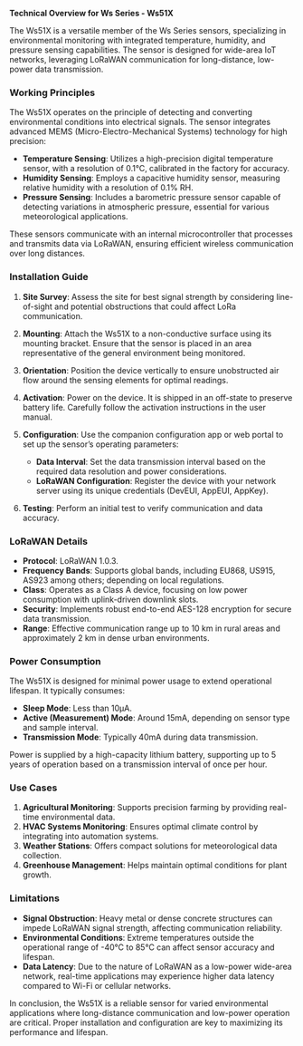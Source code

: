 **Technical Overview for Ws Series - Ws51X**

The Ws51X is a versatile member of the Ws Series sensors, specializing in environmental monitoring with integrated temperature, humidity, and pressure sensing capabilities. The sensor is designed for wide-area IoT networks, leveraging LoRaWAN communication for long-distance, low-power data transmission.

### Working Principles

The Ws51X operates on the principle of detecting and converting environmental conditions into electrical signals. The sensor integrates advanced MEMS (Micro-Electro-Mechanical Systems) technology for high precision:

- **Temperature Sensing**: Utilizes a high-precision digital temperature sensor, with a resolution of 0.1°C, calibrated in the factory for accuracy.
- **Humidity Sensing**: Employs a capacitive humidity sensor, measuring relative humidity with a resolution of 0.1% RH.
- **Pressure Sensing**: Includes a barometric pressure sensor capable of detecting variations in atmospheric pressure, essential for various meteorological applications.

These sensors communicate with an internal microcontroller that processes and transmits data via LoRaWAN, ensuring efficient wireless communication over long distances.

### Installation Guide

1. **Site Survey**: Assess the site for best signal strength by considering line-of-sight and potential obstructions that could affect LoRa communication.
   
2. **Mounting**: Attach the Ws51X to a non-conductive surface using its mounting bracket. Ensure that the sensor is placed in an area representative of the general environment being monitored.

3. **Orientation**: Position the device vertically to ensure unobstructed air flow around the sensing elements for optimal readings.

4. **Activation**: Power on the device. It is shipped in an off-state to preserve battery life. Carefully follow the activation instructions in the user manual.

5. **Configuration**: Use the companion configuration app or web portal to set up the sensor’s operating parameters:
   - **Data Interval**: Set the data transmission interval based on the required data resolution and power considerations.
   - **LoRaWAN Configuration**: Register the device with your network server using its unique credentials (DevEUI, AppEUI, AppKey).

6. **Testing**: Perform an initial test to verify communication and data accuracy.

### LoRaWAN Details

- **Protocol**: LoRaWAN 1.0.3.
- **Frequency Bands**: Supports global bands, including EU868, US915, AS923 among others; depending on local regulations.
- **Class**: Operates as a Class A device, focusing on low power consumption with uplink-driven downlink slots.
- **Security**: Implements robust end-to-end AES-128 encryption for secure data transmission.
- **Range**: Effective communication range up to 10 km in rural areas and approximately 2 km in dense urban environments.

### Power Consumption

The Ws51X is designed for minimal power usage to extend operational lifespan. It typically consumes:
- **Sleep Mode**: Less than 10μA.
- **Active (Measurement) Mode**: Around 15mA, depending on sensor type and sample interval.
- **Transmission Mode**: Typically 40mA during data transmission.

Power is supplied by a high-capacity lithium battery, supporting up to 5 years of operation based on a transmission interval of once per hour.

### Use Cases

1. **Agricultural Monitoring**: Supports precision farming by providing real-time environmental data.
2. **HVAC Systems Monitoring**: Ensures optimal climate control by integrating into automation systems.
3. **Weather Stations**: Offers compact solutions for meteorological data collection.
4. **Greenhouse Management**: Helps maintain optimal conditions for plant growth.

### Limitations

- **Signal Obstruction**: Heavy metal or dense concrete structures can impede LoRaWAN signal strength, affecting communication reliability.
- **Environmental Conditions**: Extreme temperatures outside the operational range of -40°C to 85°C can affect sensor accuracy and lifespan.
- **Data Latency**: Due to the nature of LoRaWAN as a low-power wide-area network, real-time applications may experience higher data latency compared to Wi-Fi or cellular networks.

In conclusion, the Ws51X is a reliable sensor for varied environmental applications where long-distance communication and low-power operation are critical. Proper installation and configuration are key to maximizing its performance and lifespan.